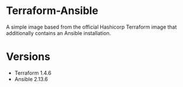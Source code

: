 # Terraform-Ansible

A simple image based from the official Hashicorp Terraform image that additionally contains an Ansible installation.

# Versions

- Terraform 1.4.6
- Ansible 2.13.6
